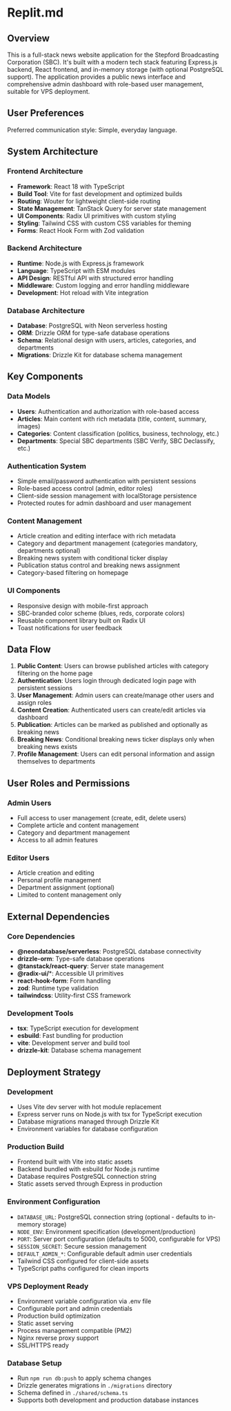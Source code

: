 # Replit.md

## Overview

This is a full-stack news website application for the Stepford Broadcasting Corporation (SBC). It's built with a modern tech stack featuring Express.js backend, React frontend, and in-memory storage (with optional PostgreSQL support). The application provides a public news interface and comprehensive admin dashboard with role-based user management, suitable for VPS deployment.

## User Preferences

Preferred communication style: Simple, everyday language.

## System Architecture

### Frontend Architecture
- **Framework**: React 18 with TypeScript
- **Build Tool**: Vite for fast development and optimized builds
- **Routing**: Wouter for lightweight client-side routing
- **State Management**: TanStack Query for server state management
- **UI Components**: Radix UI primitives with custom styling
- **Styling**: Tailwind CSS with custom CSS variables for theming
- **Forms**: React Hook Form with Zod validation

### Backend Architecture
- **Runtime**: Node.js with Express.js framework
- **Language**: TypeScript with ESM modules
- **API Design**: RESTful API with structured error handling
- **Middleware**: Custom logging and error handling middleware
- **Development**: Hot reload with Vite integration

### Database Architecture
- **Database**: PostgreSQL with Neon serverless hosting
- **ORM**: Drizzle ORM for type-safe database operations
- **Schema**: Relational design with users, articles, categories, and departments
- **Migrations**: Drizzle Kit for database schema management

## Key Components

### Data Models
- **Users**: Authentication and authorization with role-based access
- **Articles**: Main content with rich metadata (title, content, summary, images)
- **Categories**: Content classification (politics, business, technology, etc.)
- **Departments**: Special SBC departments (SBC Verify, SBC Declassify, etc.)

### Authentication System
- Simple email/password authentication with persistent sessions
- Role-based access control (admin, editor roles)
- Client-side session management with localStorage persistence
- Protected routes for admin dashboard and user management

### Content Management
- Article creation and editing interface with rich metadata
- Category and department management (categories mandatory, departments optional)
- Breaking news system with conditional ticker display
- Publication status control and breaking news assignment
- Category-based filtering on homepage

### UI Components
- Responsive design with mobile-first approach
- SBC-branded color scheme (blues, reds, corporate colors)
- Reusable component library built on Radix UI
- Toast notifications for user feedback

## Data Flow

1. **Public Content**: Users can browse published articles with category filtering on the home page
2. **Authentication**: Users login through dedicated login page with persistent sessions
3. **User Management**: Admin users can create/manage other users and assign roles
4. **Content Creation**: Authenticated users can create/edit articles via dashboard
5. **Publication**: Articles can be marked as published and optionally as breaking news
6. **Breaking News**: Conditional breaking news ticker displays only when breaking news exists
7. **Profile Management**: Users can edit personal information and assign themselves to departments

## User Roles and Permissions

### Admin Users
- Full access to user management (create, edit, delete users)
- Complete article and content management
- Category and department management
- Access to all admin features

### Editor Users
- Article creation and editing
- Personal profile management
- Department assignment (optional)
- Limited to content management only

## External Dependencies

### Core Dependencies
- **@neondatabase/serverless**: PostgreSQL database connectivity
- **drizzle-orm**: Type-safe database operations
- **@tanstack/react-query**: Server state management
- **@radix-ui/***: Accessible UI primitives
- **react-hook-form**: Form handling
- **zod**: Runtime type validation
- **tailwindcss**: Utility-first CSS framework

### Development Tools
- **tsx**: TypeScript execution for development
- **esbuild**: Fast bundling for production
- **vite**: Development server and build tool
- **drizzle-kit**: Database schema management

## Deployment Strategy

### Development
- Uses Vite dev server with hot module replacement
- Express server runs on Node.js with tsx for TypeScript execution
- Database migrations managed through Drizzle Kit
- Environment variables for database configuration

### Production Build
- Frontend built with Vite into static assets
- Backend bundled with esbuild for Node.js runtime
- Database requires PostgreSQL connection string
- Static assets served through Express in production

### Environment Configuration
- `DATABASE_URL`: PostgreSQL connection string (optional - defaults to in-memory storage)
- `NODE_ENV`: Environment specification (development/production)
- `PORT`: Server port configuration (defaults to 5000, configurable for VPS)
- `SESSION_SECRET`: Secure session management
- `DEFAULT_ADMIN_*`: Configurable default admin user credentials
- Tailwind CSS configured for client-side assets
- TypeScript paths configured for clean imports

### VPS Deployment Ready
- Environment variable configuration via .env file
- Configurable port and admin credentials
- Production build optimization
- Static asset serving
- Process management compatible (PM2)
- Nginx reverse proxy support
- SSL/HTTPS ready

### Database Setup
- Run `npm run db:push` to apply schema changes
- Drizzle generates migrations in `./migrations` directory
- Schema defined in `./shared/schema.ts`
- Supports both development and production database instances